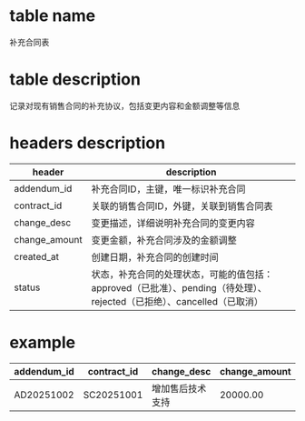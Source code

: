 # table name
补充合同表

# table description
记录对现有销售合同的补充协议，包括变更内容和金额调整等信息

# headers description
| header | description |
| --- | --- |
| addendum_id | 补充合同ID，主键，唯一标识补充合同 |
| contract_id | 关联的销售合同ID，外键，关联到销售合同表 |
| change_desc | 变更描述，详细说明补充合同的变更内容 |
| change_amount | 变更金额，补充合同涉及的金额调整 |
| created_at | 创建日期，补充合同的创建时间 |
| status | 状态，补充合同的处理状态，可能的值包括：approved（已批准）、pending（待处理）、rejected（已拒绝）、cancelled（已取消） |

# example
| addendum_id | contract_id | change_desc | change_amount | created_at |
| ----------- | ----------- | ----------- | ------------- | ---------- |
| AD20251002 | SC20251001 | 增加售后技术支持 | 20000.00 | 2025-10-02 |